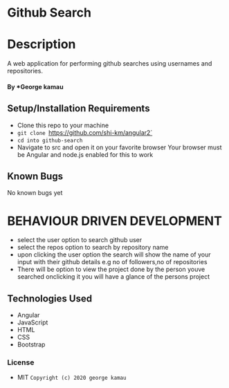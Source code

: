 # Github Search

# Description
A web application for performing github searches using usernames and repositories.

#### By *George kamau

## Setup/Installation Requirements

* Clone this repo to your machine
* `git clone `https://github.com/shi-km/angular2`
* `cd into github-search`
* Navigate to src  and open it on your favorite browser
Your browser must be Angular and node.js enabled for this to work

## Known Bugs
No known bugs yet

# BEHAVIOUR DRIVEN DEVELOPMENT
* select the user option to search github user
* select the repos option to search by repository name 
* upon clicking the user option the search will show the name of your  input with their github details e.g no of followers,no of repositories
* There will be option to view the project done by the person youve searched onclicking it you will have a glance of the persons project 


## Technologies Used
* Angular
* JavaScript
* HTML
* CSS
* Bootstrap


### License
* MIT
`Copyright (c) 2020 george kamau`